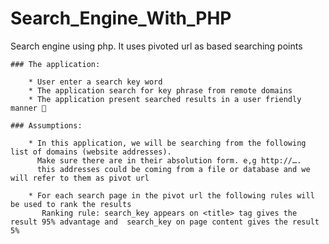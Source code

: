 # Search_Engine_With_PHP
Search engine using php. It uses pivoted url as based searching points

    ### The application:

        * User enter a search key word
        * The application search for key phrase from remote domains
        * The application present searched results in a user friendly manner 🙂

    ### Assumptions:

        * In this application, we will be searching from the following list of domains (website addresses). 
          Make sure there are in their absolution form. e,g http://….
          this addresses could be coming from a file or database and we will refer to them as pivot url

        * For each search page in the pivot url the following rules will be used to rank the results
           Ranking rule: search_key appears on <title> tag gives the result 95% advantage and  search_key on page content gives the result 5%
